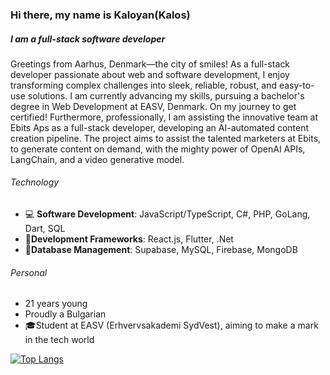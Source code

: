 ### Hi there, my name is Kaloyan(Kalos) 
##### I am a full-stack software developer

Greetings from Aarhus, Denmark—the city of smiles! As a full-stack developer passionate about web and software development, I enjoy transforming complex challenges into sleek, reliable, robust, and easy-to-use solutions.
I am currently advancing my skills, pursuing a bachelor's degree in Web Development at EASV, Denmark. On my journey to get certified! Furthermore, professionally, I am assisting the innovative team at Ebits Aps as a full-stack developer, developing an AI-automated content creation pipeline. The project aims to assist the talented marketers at Ebits, to generate content on demand, with the mighty power of OpenAI APIs, LangChain, and a video generative model.

###### Technology
- :computer: **Software Development**: JavaScript/TypeScript, C#, PHP, GoLang, Dart, SQL
- :dvd:**Development Frameworks**: React.js, Flutter, .Net
- :floppy_disk:**Database Management**: Supabase, MySQL, Firebase, MongoDB
  
###### Personal
- 21 years young
- Proudly a Bulgarian
- :mortar_board:Student at EASV (Erhvervsakademi SydVest), aiming to make a mark in the tech world
  
[![Top Langs](https://github-readme-stats.vercel.app/api/top-langs/?username=kaloyanpepelyashki)](https://github.com/anuraghazra/github-readme-stats)
